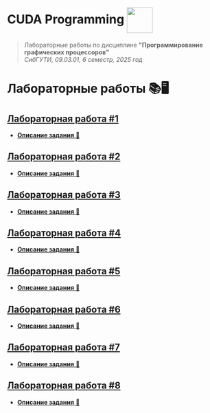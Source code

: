 <h1>CUDA Programming <img src="https://img.icons8.com/color/60/000000/nvidia.png" style="vertical-align: middle; height: 60px;"/></h1>

> Лабораторные работы по дисциплине **"Программирование графических процессоров"**  
> *СибГУТИ, 09.03.01, 6 семестр, 2025 год*

# Лабораторные работы 📚🖥️
## [Лабораторная работа #1](labs/lab1/)
* [**Описание задания** 📄 ](docs/lab1.pdf)

## [Лабораторная работа #2](labs/lab2/)
* [**Описание задания** 📄 ](docs/lab2.pdf)


## [Лабораторная работа #3](labs/lab3/)
* [**Описание задания** 📄 ](docs/lab3.pdf)


## [Лабораторная работа #4](labs/lab4/)
* [**Описание задания** 📄 ](docs/lab4.pdf)


## [Лабораторная работа #5](labs/lab5/)
* [**Описание задания** 📄 ](docs/lab5.pdf)


## [Лабораторная работа #6](labs/lab6/)
* [**Описание задания** 📄 ](docs/lab6.pdf)


## [Лабораторная работа #7](labs/lab7/)
* [**Описание задания** 📄 ](docs/lab7.pdf)


## [Лабораторная работа #8](labs/lab8/)
* [**Описание задания** 📄 ](docs/lab8.pdf)

